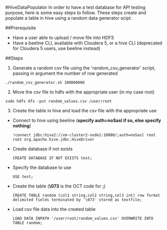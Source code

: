 #HiveDataPopulator
In order to have a test database for API testing purpose, here is some easy steps to follow. These steps create and populate a table in hive using a random data generator scipt.

##Prerequisite
* Have a user able to upload / move file into HDFS
* Have a beeline CLI, available with Cloudera 5, or a hive CLI (deprecated for Cloudera 5 users, use beeline instead)

##Steps
1. Generate a random csv file using the 'random_csv_generator' script, passing in argument the number of row generated

  ```
  ./random_csv_generator.sh 100000000  
  ```
2. Move the csv file to hdfs with the appropriate user (in my case root)

  ```
  sudo hdfs dfs -put random_values.csv /user/root
  ```
3. Create the table in hive and load the csv file with the appropriate use
  * Connect to hive using beeline (**specify auth=noSasl if so, else specify nothing**)
  
	```
	!connect jdbc:hive2://vm-cluster2-node1:10000/;auth=noSasl root root org.apache.hive.jdbc.HiveDriver
	```
  * Create database if not exists 
  
	```
	CREATE DATABASE IF NOT EXISTS test;
	```
  * Specify the database to use

	```
	USE test;
	```
  * Create the table (**\073** is the OCT code for **;**)

	```
	CREATE TABLE random (col1 string,col2 string,col3 int) row format delimited fields terminated by '\073' stored as textfile;
	```
  * Load csv file data into the created table

	```
	LOAD DATA INPATH '/user/root/random_values.csv' OVERWRITE INTO TABLE random;
	```
